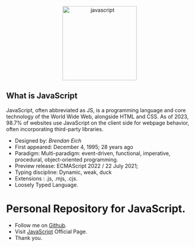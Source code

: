 <div align="center">
<a href="https://developer.mozilla.org/en-US/docs/Web/JavaScript" target="_blank" rel="noreferrer">
<img src="https://cdn.jsdelivr.net/gh/offensive-vk/Icons@master/javascript/javascript-original.svg" alt="javascript" width="200" height="200" /> 
</a>
</div>

## What is JavaScript

JavaScript, often abbreviated as JS, is a programming language and core technology of the World Wide Web, alongside HTML and CSS. As of 2023, 98.7% of websites use JavaScript on the client side for webpage behavior, often incorporating third-party libraries.

- Designed by: *Brendan Eich*
- First appeared: December 4, 1995; 28 years ago
- Paradigm: Multi-paradigm: event-driven, functional, imperative, procedural, object-oriented programming.
- Preview release: ECMAScript 2022 / 22 July 2021;
- Typing discipline: Dynamic, weak, duck
- Extensions : .js, .mjs, .cjs. 
- Loosely Typed Language.

# Personal Repository for JavaScript.

- Follow me on [Github](https://github.com/Mahak-2701/).
- Visit [JavaScript](https://javascript.com/) Official Page.
- Thank you.
